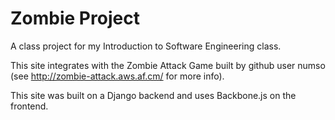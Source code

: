 Zombie Project
==============

A class project for my Introduction to Software Engineering class.

This site integrates with the Zombie Attack Game built by github user numso (see http://zombie-attack.aws.af.cm/ for more info).

This site was built on a Django backend and uses Backbone.js on the frontend.
